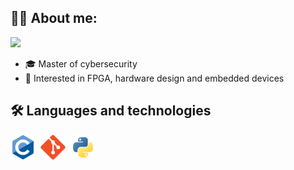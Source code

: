 ## 👨‍💻 About me:

<img src="https://komarev.com/ghpvc/?username=defermelowie&style=flat"/>

- 🎓 Master of cybersecurity
- 🔭 Interested in FPGA, hardware design and embedded devices

## 🛠️ Languages and technologies

<div>
  <img src="https://github.com/devicons/devicon/blob/master/icons/c/c-original.svg" title="C" width="40" height="40"/>&nbsp
  <img src="https://github.com/devicons/devicon/blob/master/icons/git/git-original.svg" title="git" width="40" height="40"/>&nbsp
  <img src="https://github.com/devicons/devicon/blob/master/icons/python/python-original.svg" title="python" width="40" height="40"/>&nbsp
  <!--<img src="https://github.com/devicons/devicon/blob/master/icons/rust/rust-plain.svg" title="rust" width="40" height="40"/>&nbsp-->
</div>
